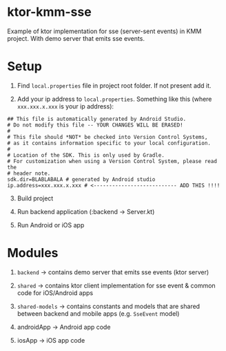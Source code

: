 # ktor-kmm-sse
Example of ktor implementation for sse (server-sent events) in KMM project. With demo server that emits sse events.

# Setup

1. Find `local.properties` file in project root folder. If not present add it.

2. Add your ip address to `local.properties`. 
Something like this (where `xxx.xxx.x.xxx` is your ip address):
```
## This file is automatically generated by Android Studio.
# Do not modify this file -- YOUR CHANGES WILL BE ERASED!
#
# This file should *NOT* be checked into Version Control Systems,
# as it contains information specific to your local configuration.
#
# Location of the SDK. This is only used by Gradle.
# For customization when using a Version Control System, please read the
# header note.
sdk.dir=BLABLABALA # generated by Android studio
ip.address=xxx.xxx.x.xxx # <--------------------------- ADD THIS !!!!
```

3. Build project

4. Run backend application (:backend -> Server.kt)

5. Run Android or iOS app


# Modules

1. `backend` -> contains demo server that emits sse events (ktor server)

2. `shared` -> contains ktor client implementation for sse event & common code for iOS/Android apps

3. `shared-models` -> contains constants and models that are shared between backend and mobile apps (e.g. `SseEvent` model)

4. androidApp -> Android app code

5. iosApp -> iOS app code
